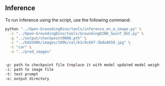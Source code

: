 ## Inference

To run inference using the script, use the following command:

```bash
python "../Open-GroundingDino/tools/inference_on_a_image.py" \
  -c "../Open-GroundingDino/tools/GroundingDINO_SwinT_OGC.py" \
  -p "../output/checkpoint0008.pth" \
  -i "../bdd100k/images/100k/val/b1c9c847-3bda4659.jpg" \
  -t "car" \
  -o "../pred_images"


-p: path to checkpoint file (replace it with model updated model weight)
-i: path to image file
-t: text prompt
-o: output directory



